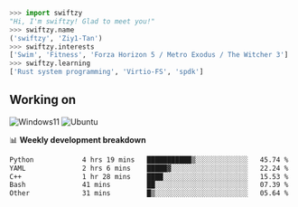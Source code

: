 ```python
>>> import swiftzy
"Hi, I'm swiftzy! Glad to meet you!"
>>> swiftzy.name
('swiftzy', 'Ziy1-Tan')
>>> swiftzy.interests
['Swim', 'Fitness', 'Forza Horizon 5 / Metro Exodus / The Witcher 3']
>>> swiftzy.learning
['Rust system programming', 'Virtio-FS', 'spdk']
```

## Working on

![Windows11](https://img.shields.io/badge/Windows%2011-00adef?style=flat-square&logo=windows&logoColor=ffffff)
![Ubuntu](https://img.shields.io/badge/Ubuntu%20(WSL)-dd4814?style=flat-square&logo=ubuntu&logoColor=ffffff)

📊 **Weekly development breakdown**
<!--START_SECTION:waka-->

```txt
Python            4 hrs 19 mins   ███████████▒░░░░░░░░░░░░░   45.74 %
YAML              2 hrs 6 mins    █████▓░░░░░░░░░░░░░░░░░░░   22.24 %
C++               1 hr 28 mins    ████░░░░░░░░░░░░░░░░░░░░░   15.53 %
Bash              41 mins         ██░░░░░░░░░░░░░░░░░░░░░░░   07.39 %
Other             31 mins         █▒░░░░░░░░░░░░░░░░░░░░░░░   05.64 %
```

<!--END_SECTION:waka-->

